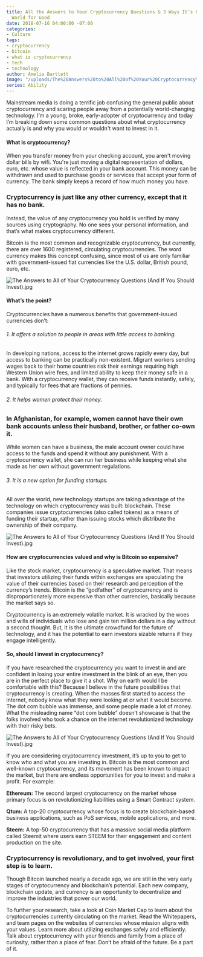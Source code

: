 ```yaml
---
title: All the Answers to Your Cryptocurrency Questions & 3 Ways It’s Changing the
  World for Good
date: 2018-07-16 04:00:00 -07:00
categories:
- Culture
tags:
- cryptocurrency
- bitcoin
- what is cryptocurrency
- tech
- technology
author: Amelia Bartlett
image: "/uploads/The%20Answers%20to%20All%20of%20Your%20Cryptocurrency%20Questions%20(And%20If%20You%20Should%20Invest).jpg"
series: Ability
---
```


Mainstream media is doing a terrific job confusing the general public about cryptocurrency and scaring people away from a potentially world-changing technology. I’m a young, broke, early-adopter of cryptocurrency and today I’m breaking down some common questions about what cryptocurrency actually is and why you would or wouldn't want to invest in it. 

#### What is cryptocurrency? 

When you transfer money from your checking account, you aren't moving dollar bills by wifi. You're just moving a digital representation of dollars, euro, etc. whose value is reflected in your bank account. This money can be withdrawn and used to purchase goods or services that accept your form of currency. The bank simply keeps a record of how much money you have.

### Cryptocurrency is just like any other currency, except that it has no bank. 

Instead, the value of any cryptocurrency you hold is verified by many sources using cryptography. No one sees your personal information, and that’s what makes cryptocurrency different. 

Bitcoin is the most common and recognizable cryptocurrency, but currently, there are over 1600 registered, circulating cryptocurrencies. The word currency makes this concept confusing, since most of us are only familiar with government-issued fiat currencies like the U.S. dollar, British pound, euro, etc. 

![The Answers to All of Your Cryptocurrency Questions (And If You Should Invest).jpg](/uploads/thought-catalog-580692-unsplash-1.jpg)

#### What’s the point? 

Cryptocurrencies have a numerous benefits that government-issued currencies don’t:

###### 1. It offers a solution to people in areas with little access to banking.

In developing nations, access to the internet grows rapidly every day, but access to banking can be practically non-existent. Migrant workers sending wages back to their home countries risk their earnings requiring high Western Union wire fees, and limited ability to keep their money safe in a bank. With a cryptocurrency wallet, they can receive funds instantly, safely, and typically for fees that are fractions of pennies.

###### 2. It helps women protect their money.

### In Afghanistan, for example, women cannot have their own bank accounts unless their husband, brother, or father co-own it. 

While women can have a business, the male account owner could have access to the funds and spend it without any punishment. With a cryptocurrency wallet, she can run her business while keeping what she made as her own without government regulations.

###### 3. It is a new option for funding startups. 

All over the world, new technology startups are taking advantage of the technology on which cryptocurrency was built: blockchain. These companies issue cryptocurrencies (also called tokens) as a means of funding their startup, rather than issuing stocks which distribute the ownership of their company. 

![The Answers to All of Your Cryptocurrency Questions (And If You Should Invest).jpg](/uploads/thought-catalog-580700-unsplash-1.jpg)

#### How are cryptocurrencies valued and why is Bitcoin so expensive? 

Like the stock market, cryptocurrency is a speculative market. That means that investors utilizing their funds within exchanges are speculating the value of their currencies based on their research and perception of the currency’s trends. Bitcoin is the “godfather” of cryptocurrency and is disproportionately more expensive than other currencies, basically because the market says so. 

Cryptocurrency is an extremely volatile market. It is wracked by the woes and wills of individuals who lose and gain ten million dollars in a day without a second thought. But, it is the ultimate crowdfund for the future of technology, and it has the potential to earn investors sizable returns if they engage intelligently. 

#### So, should I invest in cryptocurrency?

If you have researched the cryptocurrency you want to invest in and are confident in losing your entire investment in the blink of an eye, then you are in the perfect place to give it a shot. Why on earth would I be comfortable with this? Because I believe in the future possibilities that cryptocurrency is creating. When the masses first started to access the internet, nobody knew what they were looking at or what it would become. The dot com bubble was immense, and some people made a lot of money. What the misleading name “dot com bubble” doesn’t showcase is that the folks involved who took a chance on the internet revolutionized technology with their risky bets. 

![The Answers to All of Your Cryptocurrency Questions (And If You Should Invest).jpg](/uploads/neonbrand-315896-unsplash-1.jpg)

If you are considering cryptocurrency investment, it’s up to you to get to know who and what you are investing in. Bitcoin is the most common and well-known cryptocurrency, and its movement has been known to impact the market, but there are endless opportunities for you to invest and make a profit. For example: 

**Ethereum:** The second largest cryptocurrency on the market whose primary focus is on revolutionizing liabilities using a Smart Contract system. 

**Qtum:** A top-20 cryptocurrency whose focus is to create blockchain-based business applications, such as PoS services, mobile applications, and more.

**Steem:** A top-50 cryptocurrency that has a massive social media platform called Steemit where users earn STEEM for their engagement and content production on the site. 

### Cryptocurrency is revolutionary, and to get involved, your first step is to learn. 

Though Bitcoin launched nearly a decade ago, we are still in the very early stages of cryptocurrency and blockchain’s potential. Each new company, blockchain update, and currency is an opportunity to decentralize and improve the industries that power our world. 

To further your research, take a look at Coin Market Cap to learn about the cryptocurrencies currently circulating on the market. Read the Whitepapers, and team pages on the websites of currencies whose mission aligns with your values. Learn more about utilizing exchanges safely and efficiently. Talk about cryptocurrency with your friends and family from a place of curiosity, rather than a place of fear. Don’t be afraid of the future. Be a part of it.